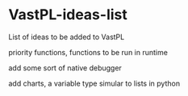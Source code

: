 # VastPL-ideas-list
List of ideas to be added to VastPL

priority functions, functions to be run in runtime

add some sort of native debugger

add charts, a variable type simular to lists in python